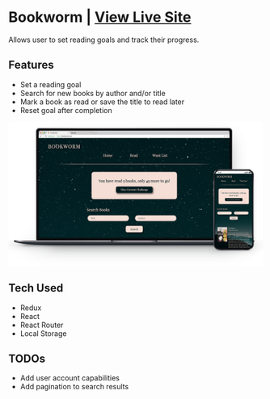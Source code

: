 # Bookworm | [View Live Site](https://bookworm-summer-rollison.netlify.com/)
Allows user to set reading goals and track their progress.

## Features
- Set a reading goal
- Search for new books by author and/or title
- Mark a book as read or save the title to read later
- Reset goal after completion 

![Live version of Bookworm on laptop and iphone screens](./public/book_cropped.png)

## Tech Used
- Redux
- React
- React Router
- Local Storage

## TODOs
- Add user account capabilities
- Add pagination to search results
